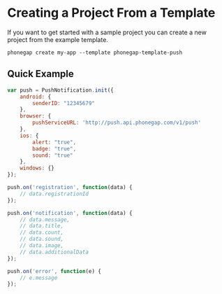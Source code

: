 # Creating a Project From a Template

If you want to get started with a sample project you can create a new project from the example template.

```
phonegap create my-app --template phonegap-template-push
```

## Quick Example

```javascript
var push = PushNotification.init({
	android: {
		senderID: "12345679"
	},
    browser: {
        pushServiceURL: 'http://push.api.phonegap.com/v1/push'
    },
	ios: {
		alert: "true",
		badge: "true",
		sound: "true"
	},
	windows: {}
});

push.on('registration', function(data) {
	// data.registrationId
});

push.on('notification', function(data) {
	// data.message,
	// data.title,
	// data.count,
	// data.sound,
	// data.image,
	// data.additionalData
});

push.on('error', function(e) {
	// e.message
});
```
